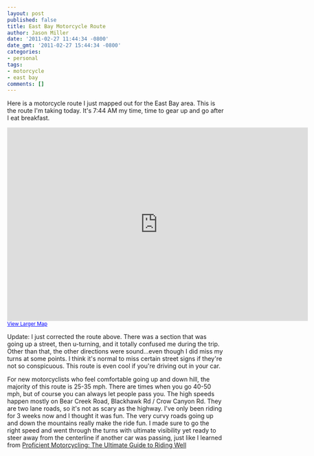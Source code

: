 ```yaml
---
layout: post
published: false
title: East Bay Motorcycle Route
author: Jason Miller
date: '2011-02-27 11:44:34 -0800'
date_gmt: '2011-02-27 15:44:34 -0800'
categories:
- personal
tags:
- motorcycle
- east bay
comments: []
---
```


Here is a motorcycle route I just mapped out for the East Bay area. This is the
route I'm taking today. It's 7:44 AM my time, time to gear up and go after I eat
breakfast.

<iframe width="700" height="450" frameborder="0" scrolling="no" marginheight="0" marginwidth="0" src="http://maps.google.com/maps?f=d&amp;source=s_d&amp;saddr=Blake+St,+Berkeley,+CA+94704&amp;daddr=Grizzly+Peak+Blvd,+Berkeley,+CA+to:S.+Park+Drive+to:Alhambra+Valley+Road+to:Taylor+Blvd+to:Olympic+Blvd,+Walnut+Creek,+CA+to:North+California+Boulevard,+Walnut+Creek,+CA+to:Ygnacio+Valley+Road,+Walnut+Creek,+CA+to:N+Gate+Rd,+Walnut+Creek,+CA+to:Mt.+Diablo+Scenic+Blvd+to:Crow+Canyon+Road,+Danville,+CA+to:Castro+Valley+Blvd,+Castro+Valley,+CA+to:Redwood+Road,+Oakland,+CA+to:Pinehurst+Road,+Oakland,+CA+to:Claremont+Avenue,+Berkeley,+CA&amp;geocode=FSm_QQId8F22-Cm5GjmrhX6FgDFJVKFPhzTP5w%3BFQ8LQgIdYr62-Ck3pkfLRXyFgDEqwOQ9-LuxNA%3BFVcdQgId7uC2-CkB20oqaHyFgDGflngwvlS8pQ%3BFRNbQwId1rm3-CklaIDLyHqFgDEn_-D_UEqP6Q%3BFaa6QgIdiva4-A%3BFW8cQgIdbE65-CmPIJdv9GGFgDG1W_6hVRfuEg%3BFdVUQgIdJ3K5-CnJhLY6lGGFgDHbuMs5gb_jYw%3BFcGgQgIdaOm5-ClnOXXhZmCFgDGEaBZS0OlcFw%3BFUBFQgIdMJq6-CnDYAWkOPSPgDGh1oH5Fr6K3A%3BFddsQQIdImO7-Ckj1q5qPPSPgDEvWQrNjcf5fw%3BFWiWQAIdvS-7-Ckv0BZpVO2PgDF6hm7lHYxLmQ%3BFQAwPwId8ze5-CmZZngjKZKPgDEh0lbGQvX3Pw%3BFTxvQAIdQYa4-Ckj2dhtqo-PgDF5maUalyklIA%3BFfQPQQIdNDG4-Cl1ppTkY4iPgDGJSJsjqCHGBA%3BFW2_QQIdYNW2-Clny-RfD3-FgDHpuhJ7_TQkFQ&amp;hl=en&amp;mra=mivtw&amp;dirflg=ht&amp;sll=37.920368,-122.079821&amp;sspn=0.050646,0.077162&amp;ie=UTF8&amp;ll=37.859676,-122.169342&amp;spn=0.487905,0.95993&amp;z=10&amp;output=embed"></iframe><br /><small><a href="http://maps.google.com/maps?f=d&amp;source=embed&amp;saddr=Blake+St,+Berkeley,+CA+94704&amp;daddr=Grizzly+Peak+Blvd,+Berkeley,+CA+to:S.+Park+Drive+to:Alhambra+Valley+Road+to:Taylor+Blvd+to:Olympic+Blvd,+Walnut+Creek,+CA+to:North+California+Boulevard,+Walnut+Creek,+CA+to:Ygnacio+Valley+Road,+Walnut+Creek,+CA+to:N+Gate+Rd,+Walnut+Creek,+CA+to:Mt.+Diablo+Scenic+Blvd+to:Crow+Canyon+Road,+Danville,+CA+to:Castro+Valley+Blvd,+Castro+Valley,+CA+to:Redwood+Road,+Oakland,+CA+to:Pinehurst+Road,+Oakland,+CA+to:Claremont+Avenue,+Berkeley,+CA&amp;geocode=FSm_QQId8F22-Cm5GjmrhX6FgDFJVKFPhzTP5w%3BFQ8LQgIdYr62-Ck3pkfLRXyFgDEqwOQ9-LuxNA%3BFVcdQgId7uC2-CkB20oqaHyFgDGflngwvlS8pQ%3BFRNbQwId1rm3-CklaIDLyHqFgDEn_-D_UEqP6Q%3BFaa6QgIdiva4-A%3BFW8cQgIdbE65-CmPIJdv9GGFgDG1W_6hVRfuEg%3BFdVUQgIdJ3K5-CnJhLY6lGGFgDHbuMs5gb_jYw%3BFcGgQgIdaOm5-ClnOXXhZmCFgDGEaBZS0OlcFw%3BFUBFQgIdMJq6-CnDYAWkOPSPgDGh1oH5Fr6K3A%3BFddsQQIdImO7-Ckj1q5qPPSPgDEvWQrNjcf5fw%3BFWiWQAIdvS-7-Ckv0BZpVO2PgDF6hm7lHYxLmQ%3BFQAwPwId8ze5-CmZZngjKZKPgDEh0lbGQvX3Pw%3BFTxvQAIdQYa4-Ckj2dhtqo-PgDF5maUalyklIA%3BFfQPQQIdNDG4-Cl1ppTkY4iPgDGJSJsjqCHGBA%3BFW2_QQIdYNW2-Clny-RfD3-FgDHpuhJ7_TQkFQ&amp;hl=en&amp;mra=mivtw&amp;dirflg=ht&amp;sll=37.920368,-122.079821&amp;sspn=0.050646,0.077162&amp;ie=UTF8&amp;ll=37.859676,-122.169342&amp;spn=0.487905,0.95993&amp;z=10" style="color:#0000FF;text-align:left">View Larger Map</a></small>

Update: I just corrected the route above. There was a section that was going up
a street, then u-turning, and it totally confused me during the trip. Other than
that, the other directions were sound...even though I did miss my turns at some
points. I think it's normal to miss certain street signs if they're not so
conspicuous. This route is even cool if you're driving out in your car.

For new motorcyclists who feel comfortable going up and down hill, the majority
of this route is 25-35 mph. There are times when you go 40-50 mph, but of course
you can always let people pass you. The high speeds happen mostly on Bear Creek
Road, Blackhawk Rd / Crow Canyon Rd. They are two lane roads, so it's not as
scary as the highway. I've only been riding for 3 weeks now and I thought it was
fun. The very curvy roads going up and down the mountains really make the ride
fun. I made sure to go the right speed and went through the turns with ultimate
visibility yet ready to steer away from the centerline if another car was
passing, just like I learned from
[Proficient Motorcycling: The Ultimate Guide to Riding Well](http://www.amazon.com/gp/product/1933958359?ie=UTF8&tag=redconfetti-20&linkCode=as2&camp=1789&creative=9325&creativeASIN=1933958359)
